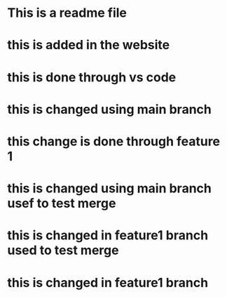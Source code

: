 # This is a readme file 
# this is added in the website
# this is done through vs code

# this is changed using main branch
# this change is done through feature 1
# this is changed using main branch usef to test merge
# this is changed in feature1 branch used to test merge
# this is changed in feature1 branch
